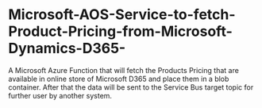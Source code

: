 # Microsoft-AOS-Service-to-fetch-Product-Pricing-from-Microsoft-Dynamics-D365-
A Microsoft Azure Function that will fetch the Products Pricing that are available in online store of Microsoft D365 and place them in a blob container. After that the data will be sent to the Service Bus target topic for further user by another system.
